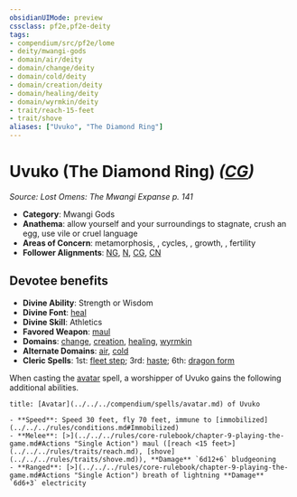 ```yaml
---
obsidianUIMode: preview
cssclass: pf2e,pf2e-deity
tags:
- compendium/src/pf2e/lome
- deity/mwangi-gods
- domain/air/deity
- domain/change/deity
- domain/cold/deity
- domain/creation/deity
- domain/healing/deity
- domain/wyrmkin/deity
- trait/reach-15-feet
- trait/shove
aliases: ["Uvuko", "The Diamond Ring"]
---
```

# Uvuko (The Diamond Ring) *([CG](../../../Rules/traits/chaotic-good-b1.md))*  
*Source: Lost Omens: The Mwangi Expanse p. 141*  

- **Category**: Mwangi Gods
- **Anathema**: allow yourself and your surroundings to stagnate, crush an egg, use vile or cruel language
- **Areas of Concern**: metamorphosis, , cycles, , growth, , fertility
- **Follower Alignments**: [NG](../../../Rules/traits/neutral-good-b1.md), [N](../../../Rules/traits/neutral-b1.md), [CG](../../../Rules/traits/chaotic-good-b1.md), [CN](../../../Rules/traits/chaotic-neutral-b1.md)

## Devotee benefits

- **Divine Ability**: Strength or Wisdom
- **Divine Font**: [heal](../../spells/heal.md)
- **Divine Skill**: Athletics
- **Favored Weapon**: [maul](../../equipment/items/maul.md)
- **Domains**: [change](../domains.md#Change), [creation](../domains.md#Creation), [healing](../domains.md#Healing), [wyrmkin](../domains.md#Wyrmkin)
- **Alternate Domains**: [air](../domains.md#Air), [cold](../domains.md#Cold)
- **Cleric Spells**: 1st: [fleet step](../../spells/fleet-step.md); 3rd: [haste](../../spells/haste.md); 6th: [dragon form](../../spells/dragon-form.md)

When casting the [avatar](../../spells/avatar.md) spell, a worshipper of Uvuko gains the following additional abilities.

```ad-embed-avatar
title: [Avatar](../../../compendium/spells/avatar.md) of Uvuko

- **Speed**: Speed 30 feet, fly 70 feet, immune to [immobilized](../../../rules/conditions.md#Immobilized)
- **Melee**: [>](../../../rules/core-rulebook/chapter-9-playing-the-game.md#Actions "Single Action") maul ([reach <15 feet>](../../../rules/traits/reach.md), [shove](../../../rules/traits/shove.md)), **Damage** `6d12+6` bludgeoning
- **Ranged**: [>](../../../rules/core-rulebook/chapter-9-playing-the-game.md#Actions "Single Action") breath of lightning **Damage** `6d6+3` electricity
```
